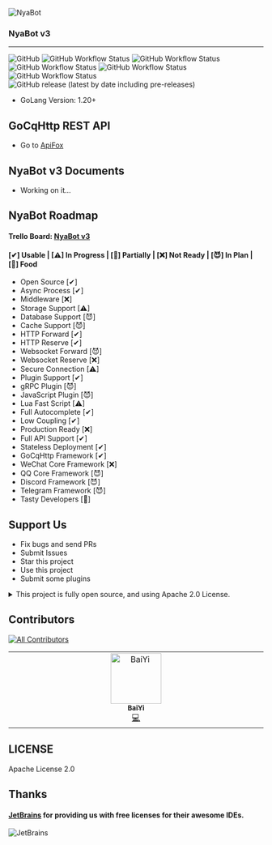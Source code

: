 ![NyaBot](https://socialify.git.ci/Elyart-Network/NyaBot/image?description=1&descriptionEditable=A%20ChatBot%20Framework%20based%20on%20GoLang&language=1&name=1&owner=1&theme=Auto)

### NyaBot v3

-----

![GitHub](https://img.shields.io/github/license/Elyart-Network/NyaBot?style=flat-square) ![GitHub Workflow Status](https://img.shields.io/github/actions/workflow/status/Elyart-Network/NyaBot/commit-check.yml?label=check&style=flat-square) ![GitHub Workflow Status](https://img.shields.io/github/actions/workflow/status/Elyart-Network/NyaBot/codeql.yml?label=security&style=flat-square) ![GitHub Workflow Status](https://img.shields.io/github/actions/workflow/status/Elyart-Network/NyaBot/dependency-review.yml?label=dependency&style=flat-square) ![GitHub Workflow Status](https://img.shields.io/github/actions/workflow/status/Elyart-Network/NyaBot/docker-dev.yml?label=image&style=flat-square) ![GitHub Workflow Status](https://img.shields.io/github/actions/workflow/status/Elyart-Network/NyaBot/build-release.yml?label=build&style=flat-square) ![GitHub release (latest by date including pre-releases)](https://img.shields.io/github/v/release/Elyart-Network/NyaBot?include_prereleases&style=flat-square)

- GoLang Version: 1.20+

## GoCqHttp REST API

- Go to [ApiFox](https://www.apifox.cn/apidoc/shared-2a26dd5d-8520-47f5-9080-3614b97009ec)

## NyaBot v3 Documents

- Working on it...

## NyaBot Roadmap

#### Trello Board: [NyaBot v3](https://trello.com/b/8R24wSjo/nyabot-v3)

#### [✔] Usable | [⚠] In Progress | [👻] Partially | [❌] Not Ready | [😈] In Plan | [🍪] Food

- Open Source [✔]
- Async Process [✔]
- Middleware [❌]
- Storage Support [⚠]
- Database Support [😈]
- Cache Support [😈]
- HTTP Forward [✔]
- HTTP Reserve [✔]
- Websocket Forward [😈]
- Websocket Reserve [❌]
- Secure Connection [⚠]
- Plugin Support [✔]
- gRPC Plugin [😈]
- JavaScript Plugin [😈]
- Lua Fast Script [⚠]
- Full Autocomplete [✔]
- Low Coupling [✔]
- Production Ready [❌]
- Full API Support [✔]
- Stateless Deployment [✔]
- GoCqHttp Framework [✔]
- WeChat Core Framework [❌]
- QQ Core Framework [😈]
- Discord Framework [😈]
- Telegram Framework [😈]
- Tasty Developers [🍪]

## Support Us

- Fix bugs and send PRs
- Submit Issues
- Star this project
- Use this project
- Submit some plugins

<details>
  <summary>This project is fully open source, and using Apache 2.0 License.</summary>
  In case our cookies show up on your doorstep one day, please accept it! 😉
</details>

## Contributors

<!-- ALL-CONTRIBUTORS-BADGE:START - Do not remove or modify this section -->
[![All Contributors](https://img.shields.io/badge/all_contributors-1-orange.svg?style=flat-square)](#contributors-)
<!-- ALL-CONTRIBUTORS-BADGE:END -->

<!-- ALL-CONTRIBUTORS-LIST:START - Do not remove or modify this section -->
<!-- prettier-ignore-start -->
<!-- markdownlint-disable -->
<table>
  <tbody>
    <tr>
      <td align="center" valign="top" width="14.28%"><a href="http://baiyi.moe"><img src="https://avatars.githubusercontent.com/u/25338540?v=4?s=100" width="100px;" alt="BaiYi"/><br /><sub><b>BaiYi</b></sub></a><br /><a href="https://github.com/Elyart-Network/NyaBot/commits?author=WhiteElytra" title="Code">💻</a></td>
    </tr>
  </tbody>
</table>

<!-- markdownlint-restore -->
<!-- prettier-ignore-end -->

<!-- ALL-CONTRIBUTORS-LIST:END -->
<!-- prettier-ignore-start -->
<!-- markdownlint-disable -->

<!-- markdownlint-restore -->
<!-- prettier-ignore-end -->

<!-- ALL-CONTRIBUTORS-LIST:END -->

## LICENSE

Apache License 2.0

## Thanks

#### [JetBrains](https://www.jetbrains.com/?from=NyaBot) for providing us with free licenses for their awesome IDEs.

![JetBrains](https://www.jetbrains.com/company/brand/img/jetbrains_logo.png)
